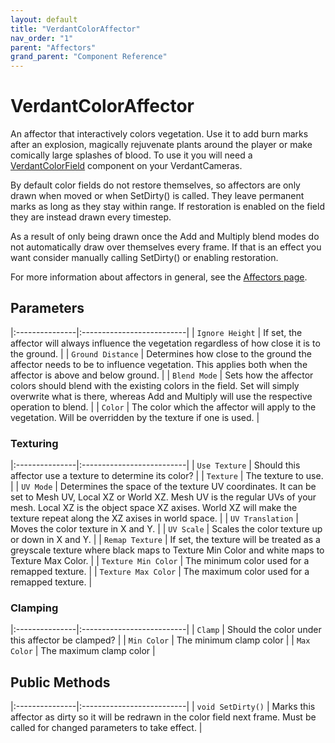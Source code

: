 ```yaml
---
layout: default
title: "VerdantColorAffector"
nav_order: "1"
parent: "Affectors"
grand_parent: "Component Reference"
---
```


# VerdantColorAffector
An affector that interactively colors vegetation. Use it to add burn marks after an explosion, magically rejuvenate plants around the player or make comically large splashes of blood. To use it you will need a [VerdantColorField](../Fields/VerdantColorField.html) component on your VerdantCameras.  

By default color fields do not restore themselves, so affectors are only drawn when moved or when SetDirty() is called. They leave permanent marks as long as they stay within range. If restoration is enabled on the field they are instead drawn every timestep. 

As a result of only being drawn once the Add and Multiply blend modes do not automatically draw over themselves every frame. If that is an effect you want consider manually calling SetDirty() or enabling restoration.

For more information about affectors in general, see the [Affectors page](index.html). 

## Parameters

|:---------------|:--------------------------|
| `Ignore Height` | If set, the affector will always influence the vegetation regardless of how close it is to the ground.  |
| `Ground Distance` | Determines how close to the ground the affector needs to be to influence vegetation. This applies both when the affector is above and below ground. |
| `Blend Mode` | Sets how the affector colors should blend with the existing colors in the field. Set will simply overwrite what is there, whereas Add and Multiply will use the respective operation to blend. |
| `Color` | The color which the affector will apply to the vegetation. Will be overridden by the texture if one is used. |

### Texturing

|:---------------|:--------------------------|
| `Use Texture` | Should this affector use a texture to determine its color? |
| `Texture` | The texture to use. |
| `UV Mode` | Determines the space of the texture UV coordinates. It can be set to Mesh UV, Local XZ or World XZ. Mesh UV is the regular UVs of your mesh. Local XZ is the object space XZ axises. World XZ will make the texture repeat along the XZ axises in world space. |
| `UV Translation` | Moves the color texture in X and Y. |
| `UV Scale` | Scales the color texture up or down in X and Y. |
| `Remap Texture` | If set, the texture will be treated as a greyscale texture where black maps to Texture Min Color and white maps to Texture Max Color.  |
| `Texture Min Color` | The minimum color used for a remapped texture. |
| `Texture Max Color` | The maximum color used for a remapped texture. |

### Clamping

|:---------------|:--------------------------|
| `Clamp` | Should the color under this affector be clamped? |
| `Min Color` | The minimum clamp color |
| `Max Color` | The maximum clamp color |

## Public Methods

|:---------------|:--------------------------|
| `void SetDirty()` | Marks this affector as dirty so it will be redrawn in the color field next frame. Must be called for changed parameters to take effect. |


